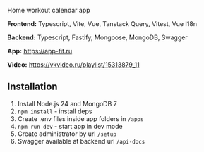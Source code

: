 Home workout calendar app

**Frontend:** Typescript, Vite, Vue, Tanstack Query, Vitest, Vue I18n

**Backend:** Typescript, Fastify, Mongoose, MongoDB, Swagger

**App:** https://app-fit.ru

**Video:** https://vkvideo.ru/playlist/15313879_11

## Installation

1. Install Node.js 24 and MongoDB 7
2. `npm install` - install deps
3. Create .env files inside app folders in `/apps`
4. `npm run dev` - start app in dev mode
5. Create administrator by url `/setup`
6. Swagger available at backend url `/api-docs`
